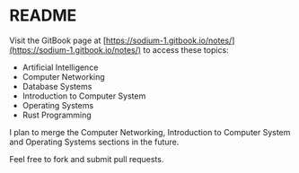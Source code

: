 # README

Visit the GitBook page at [https://sodium-1.gitbook.io/notes/](https://sodium-1.gitbook.io/notes/) to access these topics:

* Artificial Intelligence
* Computer Networking
* Database Systems
* Introduction to Computer System
* Operating Systems
* Rust Programming

I plan to merge the Computer Networking, Introduction to Computer System and Operating Systems sections in the future.

Feel free to fork and submit pull requests.
